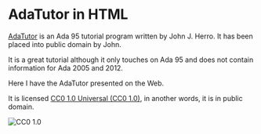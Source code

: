 AdaTutor in HTML
================

[AdaTutor](http://www.adatutor.com/) is an Ada 95 tutorial program written
by John J. Herro.  It has been placed into public domain by John.

It is a great tutorial although it only touches on Ada 95 and does not
contain information for Ada 2005 and 2012.

Here I have the AdaTutor presented on the Web.

It is licensed [CC0 1.0 Universal (CC0
1.0)](https://creativecommons.org/publicdomain/zero/1.0/), in another words,
it is in public domain.


![CC0 1.0](http://i.creativecommons.org/p/zero/1.0/88x31.png")
